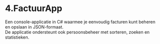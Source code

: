 ﻿# 4.FactuurApp

 Een console-applicatie in C# waarmee je eenvoudig facturen kunt beheren en opslaan in JSON-formaat.  
De applicatie ondersteunt ook persoonsbeheer met sorteren, zoeken en statistieken.

